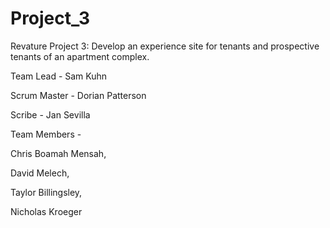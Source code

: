 # Project_3

Revature Project 3: Develop an experience site for tenants and prospective tenants of an apartment complex.


Team Lead - Sam Kuhn

Scrum Master - Dorian Patterson

Scribe - Jan Sevilla

Team Members -

Chris Boamah Mensah,

David Melech,

Taylor Billingsley,

Nicholas Kroeger
